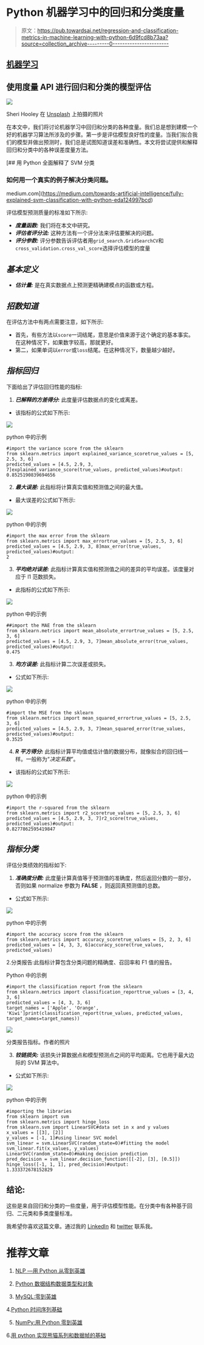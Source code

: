 # Python 机器学习中的回归和分类度量

> 原文：<https://pub.towardsai.net/regression-and-classification-metrics-in-machine-learning-with-python-6d9fcd8b73aa?source=collection_archive---------0----------------------->

## [机器学习](https://towardsai.net/p/category/machine-learning)

## 使用度量 API 进行回归和分类的模型评估

![](img/6623fac82bc6bcfcc5f0243bf7d09a18.png)

Sheri Hooley 在 [Unsplash](https://unsplash.com?utm_source=medium&utm_medium=referral) 上拍摄的照片

在本文中，我们将讨论机器学习中回归和分类的各种度量。我们总是想到建模一个好的机器学习算法所涉及的步骤。第一步是评估模型良好性的度量。当我们拟合我们的模型并做出预测时，我们总是试图知道误差和准确性。本文将尝试提供和解释回归和分类中的各种误差度量方法。

[](https://medium.com/towards-artificial-intelligence/fully-explained-svm-classification-with-python-eda124997bcd) [## 用 Python 全面解释了 SVM 分类

### 如何用一个真实的例子解决分类问题。

medium.com](https://medium.com/towards-artificial-intelligence/fully-explained-svm-classification-with-python-eda124997bcd) 

评估模型预测质量的标准如下所示:

*   ***度量函数:*** 我们将在本文中研究。
*   ***评估者评分法:*** 这种方法有一个评分法来评估要解决的问题。
*   ***评分参数:*** 评分参数告诉评估者用`grid_search.GridSearchCV`和`cross_validation.cross_val_score`选择评估模型的度量

## ***基本定义***

*   ***估计量:*** 是在真实数据点上预测更精确建模点的函数或方程。

## ***招数知道***

在评估方法中有两点需要注意，如下所示:

*   首先，有些方法以`score`一词结尾，意思是价值来源于这个确定的基本事实。在这种情况下，如果数字较高，那就更好。
*   第二，如果单词以`error`或`loss`结尾。在这种情况下，数量越少越好。

## ***指标回归***

下面给出了评估回归性能的指标:

1.  ***已解释的方差得分:*** 此度量评估数据点的变化或离差。

*   该指标的公式如下所示:

![](img/2741d5d4adc89ded487c87824f183eca.png)

python 中的示例

```
#import the variance score from the sklearn 
from sklearn.metrics import explained_variance_scoretrue_values = [5, 2.5, 3, 6]
predicted_values = [4.5, 2.9, 3, 7]explained_variance_score(true_values, predicted_values)#output:
0.8525190839694656
```

2. ***最大误差:*** 此指标将计算真实值和预测值之间的最大值。

*   最大误差的公式如下所示:

![](img/7332c174e33b24e27183f743ad8ff4b2.png)

python 中的示例

```
#import the max error from the sklearn
from sklearn.metrics import max_errortrue_values = [5, 2.5, 3, 6]
predicted_values = [4.5, 2.9, 3, 8]max_error(true_values, predicted_values)#output:
2
```

3. ***平均绝对误差:*** 此指标计算真实值和预测值之间的差异的平均误差。该度量对应于 l1 范数损失。

*   此指标的公式如下所示:

![](img/e76a168656f5b340eb49e3fa8173f49b.png)

python 中的示例

```
##import the MAE from the sklearn
from sklearn.metrics import mean_absolute_errortrue_values = [5, 2.5, 3, 6]
predicted_values = [4.5, 2.9, 3, 7]mean_absolute_error(true_values, predicted_values)#output:
0.475
```

3. ***均方误差:*** 此指标计算二次误差或损失。

*   公式如下所示:

![](img/7d5bf03e6fe4b441be61beba2b6bfb90.png)

python 中的示例

```
#import the MSE from the sklearn
from sklearn.metrics import mean_squared_errortrue_values = [5, 2.5, 3, 6]
predicted_values = [4.5, 2.9, 3, 7]mean_squared_error(true_values, predicted_values)#output:
0.3525
```

4. ***R 平方得分:*** 此指标计算平均值或估计值的数据分布，就像拟合的回归线一样。一般称为“*决定系数*”。

*   该指标的公式如下所示:

![](img/410f5dcbe738acfa842c85098499a9bd.png)

python 中的示例

```
#import the r-squared from the sklearn
from sklearn.metrics import r2_scoretrue_values = [5, 2.5, 3, 6]
predicted_values = [4.5, 2.9, 3, 7]r2_score(true_values, predicted_values)#output:
0.8277862595419847
```

## ***指标分类***

评估分类绩效的指标如下:

1.  ***准确度分数:*** 此度量计算真值等于预测值的准确度，然后返回分数的一部分，否则如果 normalize 参数为 **FALSE** ，则返回真预测值的总数。

*   公式如下所示:

![](img/603b8dfe9e166aac362788d8ed00328c.png)

python 中的示例

```
#import the accuracy score from the sklearn
from sklearn.metrics import accuracy_scoretrue_values = [5, 2, 3, 6]
predicted_values = [4, 3, 3, 6]accuracy_score(true_values, predicted_values)
```

2.分类报告:此指标计算包含分类问题的精确度、召回率和 F1 值的报告。

Python 中的示例

```
#import the classification report from the sklearn
from sklearn.metrics import classification_reporttrue_values = [3, 4, 3, 6]
predicted_values = [4, 3, 3, 6]
target_names = ['Apple', 'Orange', 'Kiwi']print(classification_report(true_values, predicted_values, target_names=target_names))
```

![](img/5f0ad24d2d5ac00ec402cd58806e399a.png)

分类报告指标。作者的照片

3. ***铰链损失:*** 该损失计算数据点和模型预测点之间的平均距离。它也用于最大边际的 SVM 算法中。

*   公式如下所示:

![](img/93ff7c1cc50f6e4676b2db1f37f197c0.png)

python 中的示例

```
#importing the libraries
from sklearn import svm
from sklearn.metrics import hinge_loss
from sklearn.svm import LinearSVC#data set in x and y values
x_values = [[3], [2]]
y_values = [-1, 1]#using linear SVC model
svm_linear = svm.LinearSVC(random_state=0)#fitting the model
svm_linear.fit(x_values, y_values)
LinearSVC(random_state=0)#making decision prediction
pred_decision = svm_linear.decision_function([[-2], [3], [0.5]])
hinge_loss([-1, 1, 1], pred_decision)#output:
1.333372678152829
```

## 结论:

这些是来自回归和分类的一些度量，用于评估模型性能。在分类中有各种基于回归、二元类和多类度量标准。

我希望你喜欢这篇文章。通过我的 [LinkedIn](https://www.linkedin.com/in/data-scientist-95040a1ab/) 和 [twitter](https://twitter.com/amitprius) 联系我。

# 推荐文章

1.  [NLP —用 Python 从零到英雄](https://medium.com/towards-artificial-intelligence/nlp-zero-to-hero-with-python-2df6fcebff6e?sk=2231d868766e96b13d1e9d7db6064df1)

2. [Python 数据结构数据类型和对象](https://medium.com/towards-artificial-intelligence/python-data-structures-data-types-and-objects-244d0a86c3cf?sk=42f4b462499f3fc3a160b21e2c94dba6)

3. [MySQL:零到英雄](https://medium.com/towards-artificial-intelligence/mysql-zero-to-hero-with-syntax-of-all-topics-92e700762c7b?source=friends_link&sk=35a3f8dc1cf1ebd1c4d5008a5d12d6a3)

4.[Python 时间序列基础](https://medium.com/towards-artificial-intelligence/basic-of-time-series-with-python-a2f7cb451a76?source=friends_link&sk=09d77be2d6b8779973e41ab54ebcf6c5)

5. [NumPy:用 Python 零到英雄](https://medium.com/towards-artificial-intelligence/numpy-zero-to-hero-with-python-d135f57d6082?source=friends_link&sk=45c0921423cdcca2f5772f5a5c1568f1)

6.[用 python 实现熊猫系列和数据帧的基础](https://medium.com/towards-artificial-intelligence/fundamentals-of-series-and-data-frame-in-pandas-with-python-6e0b8a168a0d?source=friends_link&sk=955350bf43c7d1680be6e37b15b6628b)